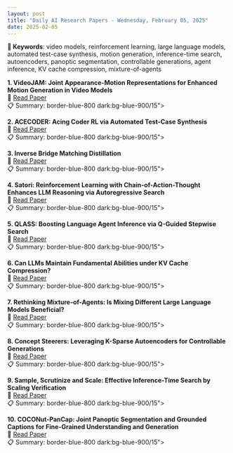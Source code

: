 ```yaml
---
layout: post
title: "Daily AI Research Papers - Wednesday, February 05, 2025"
date: 2025-02-05
---
```


**🔑 Keywords**: video models, reinforcement learning, large language models, automated test-case synthesis, motion generation, inference-time search, autoencoders, panoptic segmentation, controllable generations, agent inference, KV cache compression, mixture-of-agents

**1. VideoJAM: Joint Appearance-Motion Representations for Enhanced Motion
  Generation in Video Models**  
🔗 [Read Paper](https://huggingface.co/papers/2502.02492)  
📋 Summary: border-blue-800 dark:bg-blue-900/15">

**2. ACECODER: Acing Coder RL via Automated Test-Case Synthesis**  
🔗 [Read Paper](https://huggingface.co/papers/2502.01718)  
📋 Summary: border-blue-800 dark:bg-blue-900/15">

**3. Inverse Bridge Matching Distillation**  
🔗 [Read Paper](https://huggingface.co/papers/2502.01362)  
📋 Summary: border-blue-800 dark:bg-blue-900/15">

**4. Satori: Reinforcement Learning with Chain-of-Action-Thought Enhances LLM
  Reasoning via Autoregressive Search**  
🔗 [Read Paper](https://huggingface.co/papers/2502.02508)  
📋 Summary: border-blue-800 dark:bg-blue-900/15">

**5. QLASS: Boosting Language Agent Inference via Q-Guided Stepwise Search**  
🔗 [Read Paper](https://huggingface.co/papers/2502.02584)  
📋 Summary: border-blue-800 dark:bg-blue-900/15">

**6. Can LLMs Maintain Fundamental Abilities under KV Cache Compression?**  
🔗 [Read Paper](https://huggingface.co/papers/2502.01941)  
📋 Summary: border-blue-800 dark:bg-blue-900/15">

**7. Rethinking Mixture-of-Agents: Is Mixing Different Large Language Models
  Beneficial?**  
🔗 [Read Paper](https://huggingface.co/papers/2502.00674)  
📋 Summary: border-blue-800 dark:bg-blue-900/15">

**8. Concept Steerers: Leveraging K-Sparse Autoencoders for Controllable
  Generations**  
🔗 [Read Paper](https://huggingface.co/papers/2501.19066)  
📋 Summary: border-blue-800 dark:bg-blue-900/15">

**9. Sample, Scrutinize and Scale: Effective Inference-Time Search by Scaling
  Verification**  
🔗 [Read Paper](https://huggingface.co/papers/2502.01839)  
📋 Summary: border-blue-800 dark:bg-blue-900/15">

**10. COCONut-PanCap: Joint Panoptic Segmentation and Grounded Captions for
  Fine-Grained Understanding and Generation**  
🔗 [Read Paper](https://huggingface.co/papers/2502.02589)  
📋 Summary: border-blue-800 dark:bg-blue-900/15">
